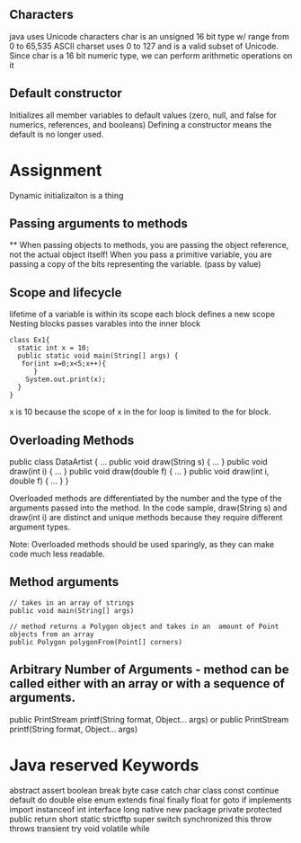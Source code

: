 ## Characters
java uses Unicode characters
char is an unsigned 16 bit type w/ range from 0 to 65,535
ASCII charset uses 0 to 127 and is a valid subset of Unicode.
Since char is a 16 bit numeric type, we can perform arithmetic operations on it

## Default constructor
Initializes all member variables to default values (zero, null, and false for numerics, references, and booleans)
Defining a constructor means the default is no longer used.


# Assignment
Dynamic initializaiton is a thing

## Passing arguments to methods
** When passing objects to methods, you are passing the object reference, not the actual object itself!
When you pass a primitive variable, you are passing a copy of the bits representing the variable. (pass by value)

## Scope and lifecycle
lifetime of a variable is within its scope
each block defines a new scope
Nesting blocks passes varables into the inner block


    class Ex1{
      static int x = 10;
      public static void main(String[] args) {
       for(int x=0;x<5;x++){
          }
        System.out.print(x);
      }
    }

x is 10 because the scope of x in the for loop is limited to the for block.

## Overloading Methods

public class DataArtist {
    ...
    public void draw(String s) {
        ...
    }
    public void draw(int i) {
        ...
    }
    public void draw(double f) {
        ...
    }
    public void draw(int i, double f) {
        ...
    }
}

Overloaded methods are differentiated by the number and the type of the arguments passed into the method. In the code sample, draw(String s) and draw(int i) are distinct and unique methods because they require different argument types.

Note: Overloaded methods should be used sparingly, as they can make code much less readable.

## Method arguments
    // takes in an array of strings
    public void main(String[] args)

    // method returns a Polygon object and takes in an  amount of Point objects from an array
    public Polygon polygonFrom(Point[] corners)


## Arbitrary Number of Arguments - method can be called either with an array or with a sequence of arguments.
public PrintStream printf(String format, Object... args)
or
public PrintStream printf(String format, Object... args)


# Java reserved Keywords
abstract
assert
boolean
break
byte
case
catch
char
class
const
continue
default
do
double
else
enum
extends
final
finally
float
for
goto
if
implements
import
instanceof
int
interface
long
native
new
package
private
protected
public
return
short
static
strictftp
super
switch
synchronized
this
throw
throws
transient
try
void
volatile
while


